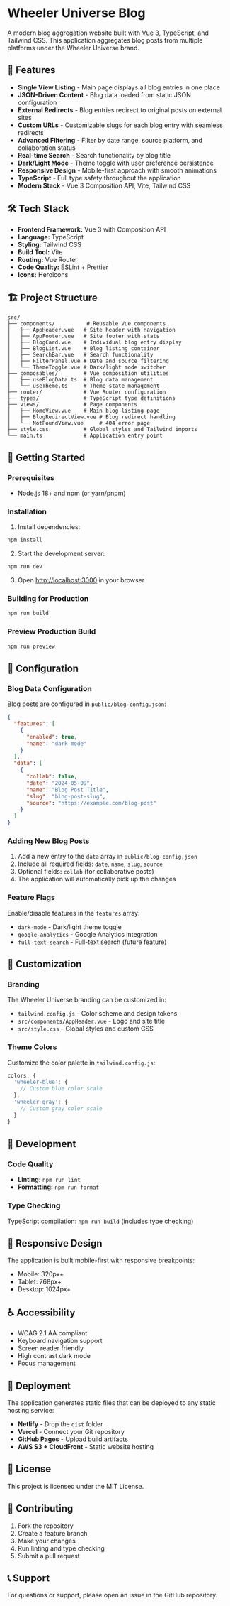 # Wheeler Universe Blog

A modern blog aggregation website built with Vue 3, TypeScript, and Tailwind CSS. This application aggregates blog posts from multiple platforms under the Wheeler Universe brand.

## 🚀 Features

- **Single View Listing** - Main page displays all blog entries in one place
- **JSON-Driven Content** - Blog data loaded from static JSON configuration
- **External Redirects** - Blog entries redirect to original posts on external sites
- **Custom URLs** - Customizable slugs for each blog entry with seamless redirects
- **Advanced Filtering** - Filter by date range, source platform, and collaboration status
- **Real-time Search** - Search functionality by blog title
- **Dark/Light Mode** - Theme toggle with user preference persistence
- **Responsive Design** - Mobile-first approach with smooth animations
- **TypeScript** - Full type safety throughout the application
- **Modern Stack** - Vue 3 Composition API, Vite, Tailwind CSS

## 🛠 Tech Stack

- **Frontend Framework:** Vue 3 with Composition API
- **Language:** TypeScript
- **Styling:** Tailwind CSS
- **Build Tool:** Vite
- **Routing:** Vue Router
- **Code Quality:** ESLint + Prettier
- **Icons:** Heroicons

## 🏗 Project Structure

```
src/
├── components/          # Reusable Vue components
│   ├── AppHeader.vue   # Site header with navigation
│   ├── AppFooter.vue   # Site footer with stats
│   ├── BlogCard.vue    # Individual blog entry display
│   ├── BlogList.vue    # Blog listing container
│   ├── SearchBar.vue   # Search functionality
│   ├── FilterPanel.vue # Date and source filtering
│   └── ThemeToggle.vue # Dark/light mode switcher
├── composables/        # Vue composition utilities
│   ├── useBlogData.ts  # Blog data management
│   └── useTheme.ts     # Theme state management
├── router/             # Vue Router configuration
├── types/              # TypeScript type definitions
├── views/              # Page components
│   ├── HomeView.vue    # Main blog listing page
│   ├── BlogRedirectView.vue # Blog redirect handling
│   └── NotFoundView.vue     # 404 error page
├── style.css           # Global styles and Tailwind imports
└── main.ts             # Application entry point
```

## 🚀 Getting Started

### Prerequisites

- Node.js 18+ and npm (or yarn/pnpm)

### Installation

1. Install dependencies:
```bash
npm install
```

2. Start the development server:
```bash
npm run dev
```

3. Open [http://localhost:3000](http://localhost:3000) in your browser

### Building for Production

```bash
npm run build
```

### Preview Production Build

```bash
npm run preview
```

## 📝 Configuration

### Blog Data Configuration

Blog posts are configured in `public/blog-config.json`:

```json
{
  "features": [
    {
      "enabled": true,
      "name": "dark-mode"
    }
  ],
  "data": [
    {
      "collab": false,
      "date": "2024-05-09",
      "name": "Blog Post Title",
      "slug": "blog-post-slug",
      "source": "https://example.com/blog-post"
    }
  ]
}
```

### Adding New Blog Posts

1. Add a new entry to the `data` array in `public/blog-config.json`
2. Include all required fields: `date`, `name`, `slug`, `source`
3. Optional fields: `collab` (for collaborative posts)
4. The application will automatically pick up the changes

### Feature Flags

Enable/disable features in the `features` array:

- `dark-mode` - Dark/light theme toggle
- `google-analytics` - Google Analytics integration
- `full-text-search` - Full-text search (future feature)

## 🎨 Customization

### Branding

The Wheeler Universe branding can be customized in:

- `tailwind.config.js` - Color scheme and design tokens
- `src/components/AppHeader.vue` - Logo and site title
- `src/style.css` - Global styles and custom CSS

### Theme Colors

Customize the color palette in `tailwind.config.js`:

```javascript
colors: {
  'wheeler-blue': {
    // Custom blue color scale
  },
  'wheeler-gray': {
    // Custom gray color scale
  }
}
```

## 🔧 Development

### Code Quality

- **Linting:** `npm run lint`
- **Formatting:** `npm run format`

### Type Checking

TypeScript compilation: `npm run build` (includes type checking)

## 📱 Responsive Design

The application is built mobile-first with responsive breakpoints:

- Mobile: 320px+
- Tablet: 768px+
- Desktop: 1024px+

## ♿ Accessibility

- WCAG 2.1 AA compliant
- Keyboard navigation support
- Screen reader friendly
- High contrast dark mode
- Focus management

## 🚀 Deployment

The application generates static files that can be deployed to any static hosting service:

- **Netlify** - Drop the `dist` folder
- **Vercel** - Connect your Git repository
- **GitHub Pages** - Upload build artifacts
- **AWS S3 + CloudFront** - Static website hosting

## 📄 License

This project is licensed under the MIT License.

## 🤝 Contributing

1. Fork the repository
2. Create a feature branch
3. Make your changes
4. Run linting and type checking
5. Submit a pull request

## 📞 Support

For questions or support, please open an issue in the GitHub repository.